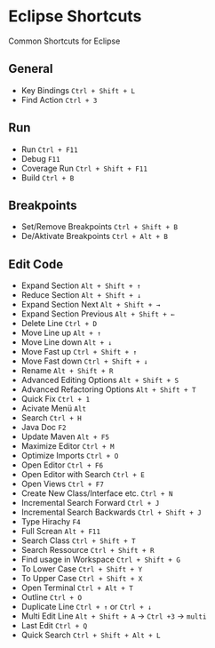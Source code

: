 # Eclipse Shortcuts
Common Shortcuts for Eclipse

## General
- Key Bindings `Ctrl + Shift + L`
- Find Action `Ctrl + 3`

## Run
- Run `Ctrl + F11`
- Debug `F11`
- Coverage Run `Ctrl + Shift + F11`
- Build `Ctrl + B`

## Breakpoints
- Set/Remove Breakpoints `Ctrl + Shift + B`
- De/Aktivate Breakpoints `Ctrl + Alt + B`

## Edit Code
- Expand Section `Alt + Shift + ↑`
- Reduce Section `Alt + Shift + ↓`
- Expand Section Next `Alt + Shift + →`
- Expand Section Previous `Alt + Shift + ←`
- Delete Line `Ctrl + D`
- Move Line up `Alt + ↑`
- Move Line down `Alt + ↓`
- Move Fast up `Ctrl + Shift + ↑`
- Move Fast down `Ctrl + Shift + ↓`
- Rename `Alt + Shift + R`
- Advanced Editing Options `Alt + Shift + S`
- Advanced Refactoring Options `Alt + Shift + T`
- Quick Fix `Ctrl + 1`
- Acivate Menü `Alt`
- Search `Ctrl + H`
- Java Doc `F2`
- Update Maven `Alt + F5`
- Maximize Editor `Ctrl + M`
- Optimize Imports `Ctrl + O`
- Open Editor `Ctrl + F6`
- Open Editor with Search `Ctrl + E`
- Open Views `Ctrl + F7`
- Create New Class/Interface etc. `Ctrl + N`
- Incremental Search Forward `Ctrl + J`
- Incremental Search Backwards `Ctrl + Shift + J`
- Type Hirachy `F4`
- Full Screan `Alt + F11`
- Search Class `Ctrl + Shift + T`
- Search Ressource `Ctrl + Shift + R`
- Find usage in Workspace `Ctrl + Shift + G`
- To Lower Case `Ctrl + Shift + Y`
- To Upper Case `Ctrl + Shift + X`
- Open Terminal `Ctrl + Alt + T`
- Outline `Ctrl + O`
- Duplicate Line `Ctrl + ↑` or `Ctrl + ↓`
- Multi Edit Line `Alt + Shift + A` -> `Ctrl +3` -> `multi`
- Last Edit `Ctrl + Q`
- Quick Search `Ctrl + Shift + Alt + L`
